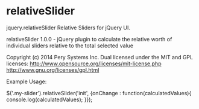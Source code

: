 relativeSlider
==============
jquery.relativeSlider
Relative Sliders for jQuery UI.

relativeSlider 1.0.0 - jQuery plugin to calculate the relative worth of individual sliders relative to the total selected value

Copyright (c) 2014 Pery Systems Inc. Dual licensed under the MIT and GPL licenses: http://www.opensource.org/licenses/mit-license.php http://www.gnu.org/licenses/gpl.html


Example Usage:

$('.my-slider').relativeSlider('init', {onChange : function(calculatedValues){
  console.log(calculatedValues);
}});
